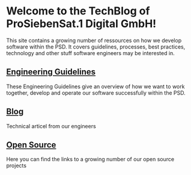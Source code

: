 # Welcome to the TechBlog of ProSiebenSat.1 Digital GmbH!

This site contains a growing number of ressources on how we develop software within the PSD. It covers guidelines, processes, best practices, technology and other stuff software engineers may be interested in. 

## [Engineering Guidelines](engineering_guidelines/overview)
These Engineering Guidelines give an overview of how we want to work together, develop and operate our software successfully within the PSD.

## [Blog](blog)
Technical articel from our engineers

## [Open Source](opensource)
Here you can find the links to a growing number of our open source projects
